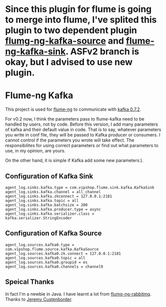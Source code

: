 Since this plugin for flume is going to merge into flume, I've splited this plugin to two dependent plugin [flumg-ng-kafka-source](https://github.com/baniuyao/flume-ng-kafka-source) and [flume-ng-kafka-sink](https://github.com/baniuyao/flume-ng-kafka-sink). ASFv2 branch is okay, but I advised to use new plugin.
===========
Flume-ng Kafka
===========

This project is used for [flume-ng](https://github.com/apache/flume) to communicate with [kafka 0.7,2](http://kafka.apache.org/07/quickstart.html).

For v0.2 now, I think the parameters pass to flume-kafka need to be handled by users, not by code. Before this version, I add many parameters of kafka and their default value in code. That is to say, whatever parameters you write in conf file, they will be passed to Kafka producer or consumers. I cannot control if the parameters you wrote will take effect. The responsibilites for using correct parameters or find out what parameters to use, in my opinion, are yours. 

On the other hand, it is simple if Kafka add some new parameters:).

Configuration of Kafka Sink
----------

    agent_log.sinks.kafka.type = com.vipshop.flume.sink.kafka.KafkaSink
    agent_log.sinks.kafka.channel = all_channel
    agent_log.sinks.kafka.zkconnect = 127.0.0.1:2181
    agent_log.sinks.kafka.topic = all
    agent_log.sinks.kafka.batchsize = 200
    agent_log.sinks.kafka.producer.type = async
    agent_log.sinks.kafka.serializer.class = kafka.serializer.StringEncoder


Configuration of Kafka Source
----------

    agent_log.sources.kafka0.type = com.vipshop.flume.source.kafka.KafkaSource
    agent_log.sources.kafka0.zk.connect = 127.0.0.1:2181
    agent_log.sources.kafka0.topic = all
    agent_log.sources.kafka0.groupid = es
    agent_log.sources.kafka0.channels = channel0

Speical Thanks
---------

In fact I'm a newbie in Java. I have learnt a lot from [flumg-ng-rabbitmq](https://github.com/jcustenborder/flume-ng-rabbitmq). Thanks to [Jeremy Custenborder](https://github.com/jcustenborder).
